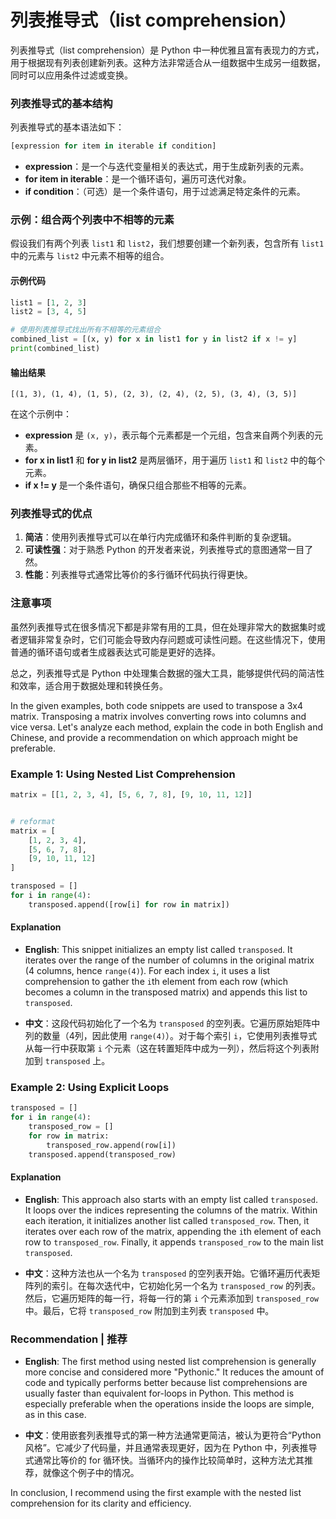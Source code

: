 # 列表推导式（list comprehension）

列表推导式（list comprehension）是 Python 中一种优雅且富有表现力的方式，用于根据现有列表创建新列表。这种方法非常适合从一组数据中生成另一组数据，同时可以应用条件过滤或变换。

### 列表推导式的基本结构

列表推导式的基本语法如下：

```python
[expression for item in iterable if condition]
```

- **expression**：是一个与迭代变量相关的表达式，用于生成新列表的元素。
- **for item in iterable**：是一个循环语句，遍历可迭代对象。
- **if condition**：（可选）是一个条件语句，用于过滤满足特定条件的元素。

### 示例：组合两个列表中不相等的元素

假设我们有两个列表 `list1` 和 `list2`，我们想要创建一个新列表，包含所有 `list1` 中的元素与 `list2` 中元素不相等的组合。

#### 示例代码

```python
list1 = [1, 2, 3]
list2 = [3, 4, 5]

# 使用列表推导式找出所有不相等的元素组合
combined_list = [(x, y) for x in list1 for y in list2 if x != y]
print(combined_list)
```

#### 输出结果

```
[(1, 3), (1, 4), (1, 5), (2, 3), (2, 4), (2, 5), (3, 4), (3, 5)]
```

在这个示例中：

- **expression** 是 `(x, y)`，表示每个元素都是一个元组，包含来自两个列表的元素。
- **for x in list1** 和 **for y in list2** 是两层循环，用于遍历 `list1` 和 `list2` 中的每个元素。
- **if x != y** 是一个条件语句，确保只组合那些不相等的元素。

### 列表推导式的优点

1. **简洁**：使用列表推导式可以在单行内完成循环和条件判断的复杂逻辑。
2. **可读性强**：对于熟悉 Python 的开发者来说，列表推导式的意图通常一目了然。
3. **性能**：列表推导式通常比等价的多行循环代码执行得更快。

### 注意事项

虽然列表推导式在很多情况下都是非常有用的工具，但在处理非常大的数据集时或者逻辑非常复杂时，它们可能会导致内存问题或可读性问题。在这些情况下，使用普通的循环语句或者生成器表达式可能是更好的选择。

总之，列表推导式是 Python 中处理集合数据的强大工具，能够提供代码的简洁性和效率，适合用于数据处理和转换任务。

In the given examples, both code snippets are used to transpose a 3x4 matrix. Transposing a matrix involves converting rows into columns and vice versa. Let's analyze each method, explain the code in both English and Chinese, and provide a recommendation on which approach might be preferable.

### Example 1: Using Nested List Comprehension

```python
matrix = [[1, 2, 3, 4], [5, 6, 7, 8], [9, 10, 11, 12]]


# reformat
matrix = [
    [1, 2, 3, 4],
    [5, 6, 7, 8],
    [9, 10, 11, 12]
]

transposed = []
for i in range(4):
    transposed.append([row[i] for row in matrix])
```

#### Explanation

- **English**: This snippet initializes an empty list called `transposed`. It iterates over the range of the number of columns in the original matrix (4 columns, hence `range(4)`). For each index `i`, it uses a list comprehension to gather the `i`th element from each row (which becomes a column in the transposed matrix) and appends this list to `transposed`.

- **中文**：这段代码初始化了一个名为 `transposed` 的空列表。它遍历原始矩阵中列的数量（4列，因此使用 `range(4)`）。对于每个索引 `i`，它使用列表推导式从每一行中获取第 `i` 个元素（这在转置矩阵中成为一列），然后将这个列表附加到 `transposed` 上。

### Example 2: Using Explicit Loops

```python
transposed = []
for i in range(4):
    transposed_row = []
    for row in matrix:
        transposed_row.append(row[i])
    transposed.append(transposed_row)
```

#### Explanation

- **English**: This approach also starts with an empty list called `transposed`. It loops over the indices representing the columns of the matrix. Within each iteration, it initializes another list called `transposed_row`. Then, it iterates over each row of the matrix, appending the `i`th element of each row to `transposed_row`. Finally, it appends `transposed_row` to the main list `transposed`.

- **中文**：这种方法也从一个名为 `transposed` 的空列表开始。它循环遍历代表矩阵列的索引。在每次迭代中，它初始化另一个名为 `transposed_row` 的列表。然后，它遍历矩阵的每一行，将每一行的第 `i` 个元素添加到 `transposed_row` 中。最后，它将 `transposed_row` 附加到主列表 `transposed` 中。

### Recommendation | 推荐

- **English**: The first method using nested list comprehension is generally more concise and considered more "Pythonic." It reduces the amount of code and typically performs better because list comprehensions are usually faster than equivalent for-loops in Python. This method is especially preferable when the operations inside the loops are simple, as in this case.

- **中文**：使用嵌套列表推导式的第一种方法通常更简洁，被认为更符合“Python风格”。它减少了代码量，并且通常表现更好，因为在 Python 中，列表推导式通常比等价的 for 循环快。当循环内的操作比较简单时，这种方法尤其推荐，就像这个例子中的情况。

In conclusion, I recommend using the first example with the nested list comprehension for its clarity and efficiency.

